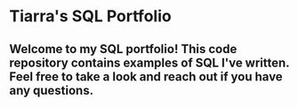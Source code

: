# Tiarra's SQL Portfolio
## Welcome to my SQL portfolio! This code repository contains examples of SQL I've written. Feel free to take a look and reach out if you have any questions.

